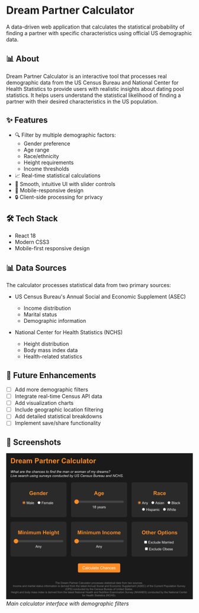 # Dream Partner Calculator

A data-driven web application that calculates the statistical probability of finding a partner with specific characteristics using official US demographic data.

## 📊 About

Dream Partner Calculator is an interactive tool that processes real demographic data from the US Census Bureau and National Center for Health Statistics to provide users with realistic insights about dating pool statistics. It helps users understand the statistical likelihood of finding a partner with their desired characteristics in the US population.

## ✨ Features

- 🔍 Filter by multiple demographic factors:
  - Gender preference
  - Age range
  - Race/ethnicity
  - Height requirements
  - Income thresholds
- 📈 Real-time statistical calculations
- 💫 Smooth, intuitive UI with slider controls
- 📱 Mobile-responsive design
- 🔒 Client-side processing for privacy

## 🛠️ Tech Stack

- React 18
- Modern CSS3
- Mobile-first responsive design

## 📊 Data Sources

The calculator processes statistical data from two primary sources:
- US Census Bureau's Annual Social and Economic Supplement (ASEC)
  - Income distribution
  - Marital status
  - Demographic information

- National Center for Health Statistics (NCHS)
  - Height distribution
  - Body mass index data
  - Health-related statistics

## 🎯 Future Enhancements

- [ ] Add more demographic filters
- [ ] Integrate real-time Census API data
- [ ] Add visualization charts
- [ ] Include geographic location filtering
- [ ] Add detailed statistical breakdowns
- [ ] Implement save/share functionality

## 📱 Screenshots

![Dream Partner Calculator Main Interface](./assets/main-interface.png)
*Main calculator interface with demographic filters*